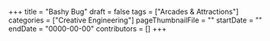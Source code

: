 +++
title = "Bashy Bug"
draft = false
tags = ["Arcades & Attractions"]
categories = ["Creative Engineering"]
pageThumbnailFile = ""
startDate = ""
endDate = "0000-00-00"
contributors = []
+++
